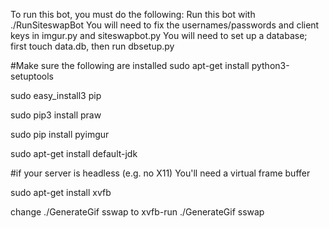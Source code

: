 To run this bot, you must do the following:
Run this bot with ./RunSiteswapBot
You will need to fix the usernames/passwords and client keys in imgur.py and siteswapbot.py
You will need to set up a database; first touch data.db, then run dbsetup.py

#Make sure the following are installed
sudo apt-get install python3-setuptools

sudo easy_install3 pip

sudo pip3 install praw

sudo pip install pyimgur

sudo apt-get install default-jdk

#if your server is headless (e.g. no X11)
You'll need a virtual frame buffer

sudo apt-get install xvfb

change ./GenerateGif sswap to xvfb-run ./GenerateGif sswap
